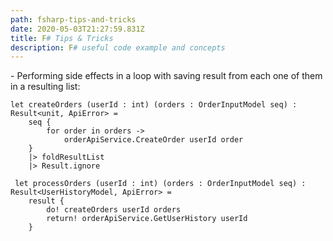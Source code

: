 ```yaml
---
path: fsharp-tips-and-tricks
date: 2020-05-03T21:27:59.831Z
title: F# Tips & Tricks
description: F# useful code example and concepts
---
```

\- Performing side effects in a loop with saving result from each one of them in a resulting list:

```
let createOrders (userId : int) (orders : OrderInputModel seq) : Result<unit, ApiError> =
    seq {
        for order in orders ->
            orderApiService.CreateOrder userId order
    }
    |> foldResultList
    |> Result.ignore
    
 let processOrders (userId : int) (orders : OrderInputModel seq) : Result<UserHistoryModel, ApiError> =
    result {
        do! createOrders userId orders
        return! orderApiService.GetUserHistory userId
    }
```